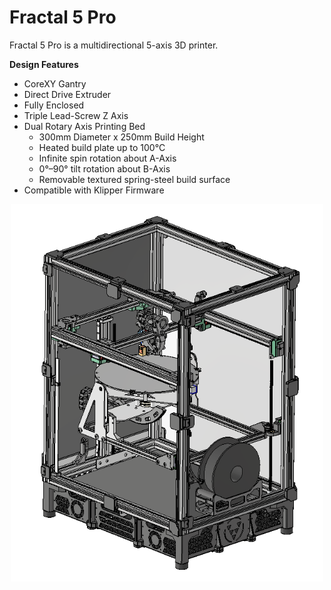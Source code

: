 # Fractal 5 Pro

Fractal 5 Pro is a multidirectional 5-axis 3D printer.

**Design Features**
- CoreXY Gantry
- Direct Drive Extruder  
- Fully Enclosed
- Triple Lead-Screw Z Axis  
- Dual Rotary Axis Printing Bed  
  - 300mm Diameter x 250mm Build Height  
  - Heated build plate up to 100°C  
  - Infinite spin rotation about A-Axis  
  - 0°–90° tilt rotation about B-Axis  
  - Removable textured spring-steel build surface
- Compatible with Klipper Firmware


<p align="center">
  <img src="./CAD/images/Fractal_5_Pro_ISO.PNG" width="500">
</p>